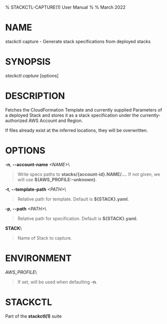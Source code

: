 % STACKCTL-CAPTURE(1) User Manual
%
% March 2022

# NAME

stackctl capture - Generate stack specifications from deployed stacks

# SYNOPSIS

*stackctl capture* \[options]

# DESCRIPTION

Fetches the CloudFormation Template and currently supplied Parameters of a
deployed Stack and stores it as a stack specification under the
currently-authorized AWS Account and Region.

If files already exist at the inferred locations, they will be overwritten.

# OPTIONS

**\-n**, **\--account-name** *\<NAME\>*\

> Write specs paths to **stacks/{account-id}.NAME/...**. If not given, we will
> use **${AWS_PROFILE:-unknown}**.

**\-t**, **\--template-path** *\<PATH\>*\

> Relative path for template. Default is **${STACK}.yaml**.

**\-p**, **\--path** *\<PATH\>*\

> Relative path for specification. Default is **${STACK}.yaml**.

**STACK**\

> Name of Stack to capture.

# ENVIRONMENT

*AWS_PROFILE*\

> If set, will be used when defaulting **-n**.

# STACKCTL

Part of the **stackctl(1)** suite
